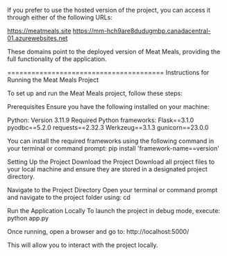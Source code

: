 If you prefer to use the hosted version of the project, you can access it through either of the following URLs:

https://meatmeals.site
https://mm-hch9are8dudugmbp.canadacentral-01.azurewebsites.net

These domains point to the deployed version of Meat Meals, providing the full functionality of the application.

=======================================
Instructions for Running the Meat Meals Project

To set up and run the Meat Meals project, follow these steps:

Prerequisites
Ensure you have the following installed on your machine:

Python: Version 3.11.9
Required Python frameworks:
Flask==3.1.0
pyodbc==5.2.0
requests==2.32.3
Werkzeug==3.1.3
gunicorn==23.0.0

You can install the required frameworks using the following command in your terminal or command prompt:
pip install 'framework-name==version'

Setting Up the Project
Download the Project
Download all project files to your local machine and ensure they are stored in a designated project directory.

Navigate to the Project Directory
Open your terminal or command prompt and navigate to the project folder using:
cd <your-project-file-location>

Run the Application Locally
To launch the project in debug mode, execute:
python app.py

Once running, open a browser and go to:
http://localhost:5000/

This will allow you to interact with the project locally.

